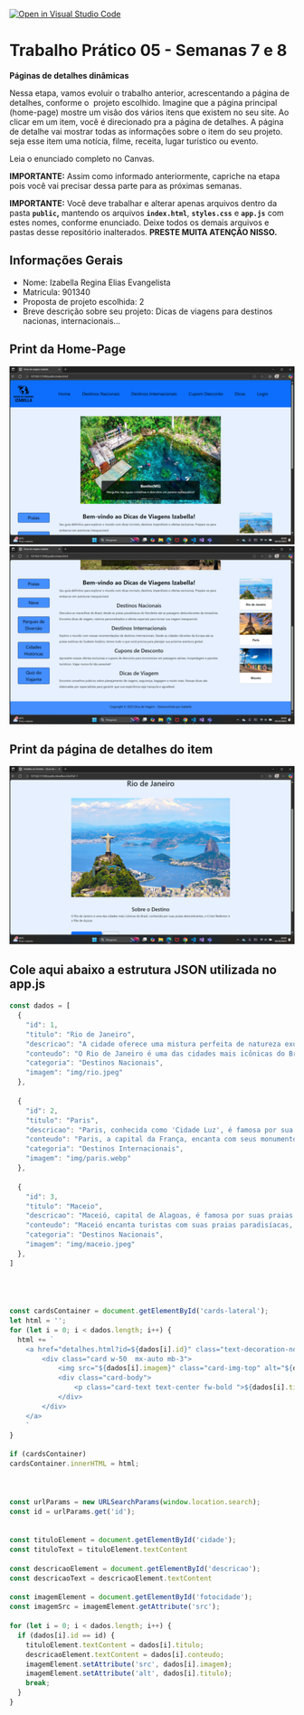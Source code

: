 [![Open in Visual Studio Code](https://classroom.github.com/assets/open-in-vscode-2e0aaae1b6195c2367325f4f02e2d04e9abb55f0b24a779b69b11b9e10269abc.svg)](https://classroom.github.com/online_ide?assignment_repo_id=20888255&assignment_repo_type=AssignmentRepo)
# Trabalho Prático 05 - Semanas 7 e 8

**Páginas de detalhes dinâmicas**

Nessa etapa, vamos evoluir o trabalho anterior, acrescentando a página de detalhes, conforme o  projeto escolhido. Imagine que a página principal (home-page) mostre um visão dos vários itens que existem no seu site. Ao clicar em um item, você é direcionado pra a página de detalhes. A página de detalhe vai mostrar todas as informações sobre o item do seu projeto. seja esse item uma notícia, filme, receita, lugar turístico ou evento.

Leia o enunciado completo no Canvas. 

**IMPORTANTE:** Assim como informado anteriormente, capriche na etapa pois você vai precisar dessa parte para as próximas semanas. 

**IMPORTANTE:** Você deve trabalhar e alterar apenas arquivos dentro da pasta **`public`,** mantendo os arquivos **`index.html`**, **`styles.css`** e **`app.js`** com estes nomes, conforme enunciado. Deixe todos os demais arquivos e pastas desse repositório inalterados. **PRESTE MUITA ATENÇÃO NISSO.**

## Informações Gerais

- Nome: Izabella Regina Elias Evangelista
- Matricula: 901340
- Proposta de projeto escolhida: 2
- Breve descrição sobre seu projeto: Dicas de viagens para destinos nacionas, internacionais...

## Print da Home-Page

<img src="public/img/homepage1.png">
<img src="public/img/homepage2.png">

## Print da página de detalhes do item

<img src="public/img/pagdetalhes.png">

## Cole aqui abaixo a estrutura JSON utilizada no app.js
``` javascript
const dados = [
  {
    "id": 1,
    "titulo": "Rio de Janeiro",
    "descricao": "A cidade oferece uma mistura perfeita de natureza exuberante, cultura vibrante e vida noturna agitada.",
    "conteudo": "O Rio de Janeiro é uma das cidades mais icônicas do Brasil, conhecida por suas praias deslumbrantes, o Cristo Redentor e o Pão de Açúcar.",
    "categoria": "Destinos Nacionais",
    "imagem": "img/rio.jpeg"
  },

  {
    "id": 2,
    "titulo": "Paris",
    "descricao": "Paris, conhecida como 'Cidade Luz', é famosa por sua arquitetura icônica, como a Torre Eiffel e a Catedral de Notre-Dame, seus cafés charmosos, ruas elegantes e rica cena artística e cultural.",
    "conteudo": "Paris, a capital da França, encanta com seus monumentos famosos, ruas elegantes, gastronomia refinada e uma rica vida cultural e artística.",
    "categoria": "Destinos Internacionais",
    "imagem": "img/paris.webp"
  },

  {
    "id": 3,
    "titulo": "Maceio",
    "descricao": "Maceió, capital de Alagoas, é famosa por suas praias de águas cristalinas, coqueirais e piscinas naturais.",
    "conteudo": "Maceió encanta turistas com suas praias paradisíacas, como Pajuçara e Praia do Francês, além de cultura rica e culinária típica nordestina.",
    "categoria": "Destinos Nacionais",
    "imagem": "img/maceio.jpeg"
  },
]




const cardsContainer = document.getElementById('cards-lateral');
let html = '';
for (let i = 0; i < dados.length; i++) {
  html += `
    <a href="detalhes.html?id=${dados[i].id}" class="text-decoration-none">
        <div class="card w-50  mx-auto mb-3">
            <img src="${dados[i].imagem}" class="card-img-top" alt="${dados[i].titulo}">
            <div class="card-body">
                <p class="card-text text-center fw-bold ">${dados[i].titulo}</p>
            </div>
        </div>
    </a>
    `
}

if (cardsContainer)
cardsContainer.innerHTML = html;



const urlParams = new URLSearchParams(window.location.search);
const id = urlParams.get('id');


const tituloElement = document.getElementById('cidade');
const tituloText = tituloElement.textContent

const descricaoElement = document.getElementById('descricao');
const descricaoText = descricaoElement.textContent

const imagemElement = document.getElementById('fotocidade');
const imagemSrc = imagemElement.getAttribute('src');

for (let i = 0; i < dados.length; i++) {
  if (dados[i].id == id) {
    tituloElement.textContent = dados[i].titulo;
    descricaoElement.textContent = dados[i].conteudo;
    imagemElement.setAttribute('src', dados[i].imagem);
    imagemElement.setAttribute('alt', dados[i].titulo);
    break;
  }
}
```
